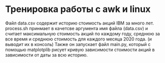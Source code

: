 # Тренировка работы с awk и linux
Файл data.csv содержит историю стоимость акций IBM за много лет. 
process.sh принмает в качетсве аргумента имя файла (data.csv) и считает максимальную стоимость акций по каждому году, среднюю за все время и среднюю стоимость для каждого месяца 2020 года. (и выводит их в консоль) Также он запускает файл main.py, который с помощью matplotplib рисует кривую зависимости  стоимости акций в зависимости от даты за всю историю.
